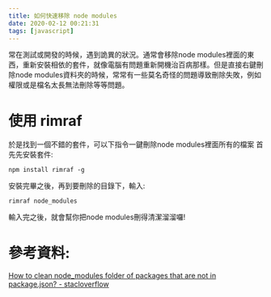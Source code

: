 ```yaml
---
title: 如何快速移除 node modules
date: 2020-02-12 00:21:31
tags: [javascript]
---
```

常在測試或開發的時候，遇到詭異的狀況。通常會移除node modules裡面的東西，重新安裝相依的套件，就像電腦有問題重新開機治百病那樣。但是直接右鍵刪除node modules資料夾的時候，常常有一些莫名奇怪的問題導致刪除失敗，例如權限或是檔名太長無法刪除等等問題。

# 使用 rimraf

於是找到一個不錯的套件，可以下指令一鍵刪除node modules裡面所有的檔案
首先先安裝套件:
```
npm install rimraf -g
```

安裝完畢之後，再到要刪除的目錄下，輸入:
```
rimraf node_modules
```

輸入完之後，就會幫你把node modules刪得清潔溜溜囉!


# 參考資料:
[How to clean node_modules folder of packages that are not in package.json? - stacloverflow](https://stackoverflow.com/questions/21122342/how-to-clean-node-modules-folder-of-packages-that-are-not-in-package-json)